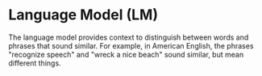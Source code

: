 # Language Model (LM)
The language model provides context to distinguish between words and phrases that sound similar. For example, in American English, the phrases "recognize speech" and "wreck a nice beach" sound similar, but mean different things.
